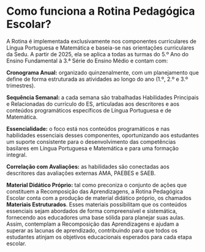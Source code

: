 # Como funciona a Rotina Pedagógica Escolar?

A Rotina é implementada exclusivamente nos componentes curriculares de Língua Portuguesa e Matemática e baseia-se nas orientações curriculares da Sedu. A partir de 2025, ela se aplica a todas as turmas do 5.º Ano do Ensino Fundamental à 3.ª Série do Ensino Médio e contam com:

**Cronograma Anual:** organizado quinzenalmente, com um planejamento que define de forma estruturada as atividades ao longo do ano (1.º, 2.º e 3.º trimestres).

**Sequência Semanal:** a cada semana são trabalhadas Habilidades Principais e Relacionadas do currículo do ES, articuladas aos descritores e aos conteúdos programáticos específicos de Língua Portuguesa e de Matemática.

**Essencialidade:** o foco está nos conteúdos programáticos e nas habilidades essenciais desses componentes, oportunizando aos estudantes um suporte consistente para o desenvolvimento das competências basilares em Língua Portuguesa e Matemática e para uma formação integral.

**Correlação com Avaliações:** as habilidades são conectadas aos descritores das avaliações externas AMA, PAEBES e SAEB.

**Material Didático Próprio:** tal como preconiza o conjunto de ações que constituem a Recomposição das Aprendizagens, a Rotina Pedagógica Escolar conta com a produção de material didático próprio, os chamados **Materiais Estruturados**. Esses materiais possibilitam que os conteúdos essenciais sejam abordados de forma compreensível e sistemática, fornecendo aos educadores uma base sólida para planejar suas aulas. Assim, contemplam a Recomposição das Aprendizagens e ajudam a superar as lacunas de aprendizado, contribuindo para que todos os estudantes atinjam os objetivos educacionais esperados para cada etapa escolar.
